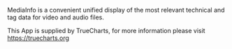 MediaInfo is a convenient unified display of the most relevant technical and tag data for video and audio files.

This App is supplied by TrueCharts, for more information please visit https://truecharts.org
